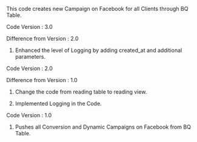 This code creates new Campaign on Facebook for all Clients through BQ Table.

Code Version : 3.0

Difference from Version : 2.0

1. Enhanced the level of Logging by adding created_at and additional parameters.



Code Version : 2.0

Difference from Version : 1.0

1. Change the code from reading table to reading view.

2. Implemented Logging in the Code.




Code Version : 1.0

1. Pushes all Conversion and Dynamic Campaigns on Facebook from BQ Table.